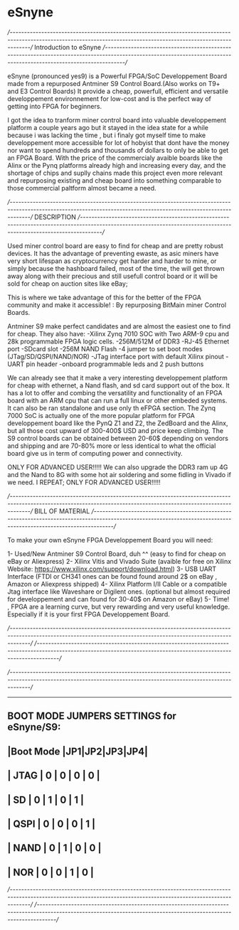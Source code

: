 # eSnyne
*/-------------------------------------------------------------------------------------------------------------------------------------------------------------------/*
 Introduction to eSnyne 
*/-------------------------------------------------------------------------------------------------------------------------------------------------------------------/*

eSnyne (pronounced yes9) is a Powerful FPGA/SoC Developpement Board made from a repurposed Antminer S9 Control Board.(Also works on T9+ and E3 Control Boards)
It provide a  cheap, powerfull, efficient and versatile developpement environnement for low-cost and is the perfect way of getting into FPGA for beginners.

I got the idea to tranform miner control board into valuable developpement platform a couple years ago but it stayed in the idea state for a while because i was lacking the time , but i finaly got myself time to make developpement more accessible for lot of hobyist that dont have the money nor want to spend hundreds and thousands of dollars to only be able to get an FPGA Board.
With the price of the commercialy avaible boards like the Alinx or the Pynq platforms already high and increasing every day, and the shortage of chips and suplly chains made this project even more relevant and repurposing existing and cheap board into something comparable to those commercial paltform almost became a need.


*/-------------------------------------------------------------------------------------------------------------------------------------------------------------------/*
 DESCRIPTION
*/-------------------------------------------------------------------------------------------------------------------------------------------------------------------/*

Used miner control board are easy to find for cheap and are pretty robust devices.
It has the advantage of preventing ewaste, as asic miners have very short lifespan as cryptocurrency get harder and harder to mine, or simply because the hashboard failed, most of the time, the will get thrown away along with their precious and still usefull control board or it will be sold for cheap on auction sites like eBay; 


This is where we take advantage of this for the better of the FPGA community and make it accessible! : By repurposing BitMain miner Control Boards.

Antminer S9 make perfect candidates and are almost the easiest one to find for cheap. They also have:
-Xilinx Zynq 7010 SOC with Two ARM-9 cpu and 28k programmable FPGA logic cells.
-256M/512M of DDR3 
-RJ-45 Ethernet port
-SDcard slot 
-256M NAND Flash
-4 jumper to set boot modes (JTag/SD/QSPI/NAND/NOR)
-JTag interface port with default Xilinx pinout
-UART pin header
-onboard programmable leds and 2 push buttons 

We can already see that it make a very interesting developpement platform for cheap with ethernet, a Nand flash, and sd card support out of the box. 
It has a lot to offer and combing the versatility and functionality of an FPGA board with an ARM cpu that can run a full linux or other embeded systems.
It can also be ran standalone and use only th eFPGA section.
The Zynq 7000 SoC is actually one of the more popular platform for FPGA developpement board like the PynQ Z1 and Z2, the ZedBoard and the Alinx, but all those cost upward of 300-400$ USD and price keep climbing. The S9 control boards can be obtained between 20-60$ depending on vendors and shipping and are 70-80% more or less identical to what the official board give us in term of computing power and connectivity.


ONLY FOR ADVANCED USER!!!!! We can also upgrade the DDR3 ram up 4G and the Nand to 8G with some hot air soldering and some fidling in Vivado if we need. I REPEAT; ONLY FOR ADVANCED USER!!!!!



*/-------------------------------------------------------------------------------------------------------------------------------------------------------------------/*
 BILL OF MATERIAL
*/-------------------------------------------------------------------------------------------------------------------------------------------------------------------/*

To make your own eSnyne FPGA Developpement Board you will need:

1- Used/New Antminer S9 Control Board, duh ^^ (easy to find for cheap on eBay or Aliexpress)
2- Xilinx Vitis and Vivado Suite (avaible for free on Xilinx Website: https://www.xilinx.com/support/download.html)
3- USB UART Interface (FTDI or CH341 ones can be found found around 2$ on eBay , Amazon or Aliexpress shipped)
4- Xilinx Platform I/II Cable or a compatible Jtag interface like Waveshare or Digilent ones. (optional but almost required for developpement and can found for 30-40$ on Amazon or eBay)
5- Time! , FPGA are a learning curve, but very rewarding and very useful knowledge. Especially if it is your first FPGA Developpement Board.

*/-------------------------------------------------------------------------------------------------------------------------------------------------------------------/*
*/-------------------------------------------------------------------------------------------------------------------------------------------------------------------/*



*/-------------------------------------------------------------------------------------------------------------------------------------------------------------------/*


--------------------------------------------
BOOT MODE JUMPERS SETTINGS for eSnyne/S9:
--------------------------------------------


|Boot Mode |JP1|JP2|JP3|JP4|
---------------------------
|  JTAG    | 0 | 0 | 0 | 0 |
---------------------------
|  SD      | 0 | 1 | 0 | 1 |
---------------------------
|  QSPI    | 0 | 0 | 0 | 1 |
---------------------------
|  NAND    | 0 | 1 | 0 | 0 |
---------------------------
|  NOR     | 0 | 0 | 1 | 0 |
---------------------------

*/-------------------------------------------------------------------------------------------------------------------------------------------------------------------/*
*/------------------------------------------------------------------------------------------------------------------------------------------------------------------/*

  
  
  



